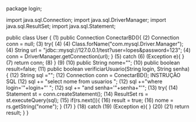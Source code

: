 package login;

import java.sql.Connection;
import java.sql.DriverManager;
import java.sql.ResultSet;
import java.sql.Statement;

 public class User {
  (1) public Connection ConectarBD(){
    (2) Connection conn = null;
    (3) try{ (4)
         (4) Class.forName("com.mysql.Driver.Manager");
         (4) String url = "jdbc::mysql://127.0.0.1/test?user=lopes&password=123";
         (4) conn = DriverManager.getConnection(url);
         } (5) catch (6) (Exception e){ } (7)
         return conn; (8)
     } (9)
        (10) public String nome="";
        (10) public boolean result=false;
        (11) public boolean verificiarUsuario(String login, String senha){
         (12) String sql ="";
           (12) Connection conn = ConectarBD();
            INSTRUÇÃO SQL
           (12) sql += "select nome from usuarios ";
           (12) sql +="where login='"+login+"' ";
           (12) sql += "and senha='"+senha+"'";
           (13) try{
               (14) Statement st = conn.createStatement();
               (14) ResultSet rs = st.executeQuery(sql);
               (15) if(rs.next()){
                   (16) result = true;
                   (16) nome = rs.getString("nome");
                } (17)
            } (18) catch (19) (Exception e){ } (20)
            (21) return result;
        }
 }
